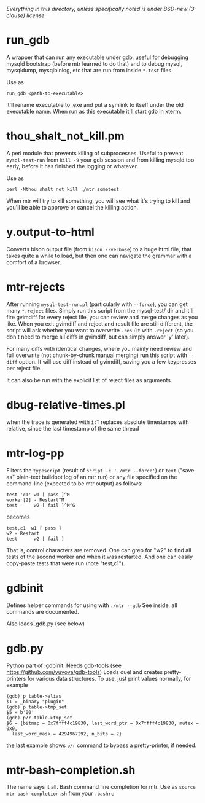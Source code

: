 _Everything in this directory, unless specifically noted
is under BSD-new (3-clause) license._

# run_gdb

A wrapper that can run any executable under gdb.  useful for debugging mysqld
bootstrap (before mtr learned to do that) and to debug
mysql, mysqldump, mysqlbinlog, etc that are run from inside `*.test` files.

Use as

    run_gdb <path-to-executable>

it'll rename executable to <old-name>.exe and put a symlink to itself
under the old executable name. When run as this executable it'll
start gdb in xterm.

# thou_shalt_not_kill.pm

A perl module that prevents killing of subprocesses. Useful to prevent
`mysql-test-run` from `kill -9` your gdb session and from killing mysqld too
early, before it has finished the logging or whatever.

Use as

    perl -Mthou_shalt_not_kill ./mtr sometest

When mtr will try to kill something, you will see what it's trying to
kill and you'll be able to approve or cancel the killing action.

# y.output-to-html

Converts bison output file (from `bison --verbose`) to a huge html file,
that takes quite a while to load, but then one can navigate the grammar
with a comfort of a browser.

# mtr-rejects

After running `mysql-test-run.pl` (particularly with `--force`), you can get many
`*.reject` files. Simply run this script from the mysql-test/ dir and it'll fire
gvimdiff for every reject file, you can review and merge changes as you like.
When you exit gvimdiff and reject and result file are still different, the
script will ask whether you want to overwrite `.result` with `.reject` (so you
don't need to merge all diffs in gvimdiff, but can simply answer 'y' later).

For many diffs with identical changes, where you mainly need review and full
overwrite (not chunk-by-chunk manual merging) run this script with `--diff`
option.  It will use diff instead of gvimdiff, saving you a few keypresses
per reject file.

It can also be run with the explicit list of reject files as arguments.

# dbug-relative-times.pl

when the trace is generated with `i:T`
replaces absolute timestamps with relative, since the last timestamp
of the same thread

# mtr-log-pp

Filters the `typescript` (result of `script -c './mtr --force'`) or
`text` ("save as" plain-text buildbot log of an mtr run) or any file specified
on the command-line (expected to be mtr output) as follows:

    test 'c1' w1 [ pass ]^M
    worker[2] - Restart^M
    test      w2 [ fail ]^M^G

becomes

    test,c1  w1 [ pass ]
    w2 - Restart
    test      w2 [ fail ]

That is, control characters are removed. One can grep for "w2" to
find all tests of the second worker and when it was restarted.
And one can easily copy-paste tests that were run (note "test,c1").

# gdbinit

Defines helper commands for using with `./mtr --gdb`
See inside, all commands are documented.

Also loads .gdb.py (see below)

# gdb.py

Python part of .gdbinit. Needs gdb-tools
(see https://github.com/vuvova/gdb-tools)
Loads duel and creates pretty-printers for various data structures.
To use, just print values normally, for example

    (gdb) p table->alias
    $1 = _binary "plugin"
    (gdb) p table->tmp_set
    $5 = b'00'
    (gdb) p/r table->tmp_set
    $6 = {bitmap = 0x7ffff4c19830, last_word_ptr = 0x7ffff4c19830, mutex = 0x0, 
      last_word_mask = 4294967292, n_bits = 2}

the last example shows `p/r` command to bypass a pretty-printer, if needed.

# mtr-bash-completion.sh

The name says it all. Bash command line completion for mtr.
Use as `source mtr-bash-completion.sh` from your `.bashrc`
